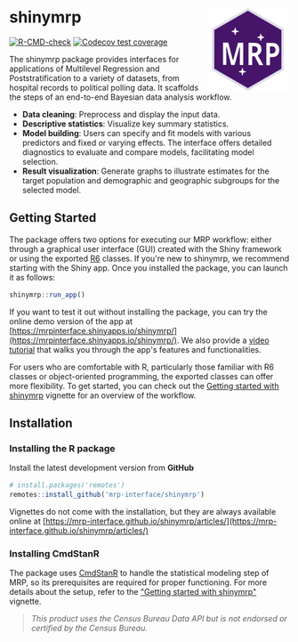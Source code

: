 # shinymrp <a href="https://mrp-interface.github.io/shinymrp/"><img src="man/figures/logo.svg" align="right" height="150" alt="shinymrp website" /></a>

<!-- badges: start -->
[![R-CMD-check](https://github.com/mrp-interface/shinymrp/actions/workflows/ci.yaml/badge.svg)](https://github.com/mrp-interface/shinymrp/actions/workflows/ci.yaml)
[![Codecov test coverage](https://codecov.io/gh/mrp-interface/shinymrp/graph/badge.svg)](https://app.codecov.io/gh/mrp-interface/shinymrp)
<!-- badges: end -->

The shinymrp package provides interfaces for applications of Multilevel Regression and Poststratification to a variety of datasets, from hospital records to political polling data. It scaffolds the steps of an end-to-end Bayesian data analysis workflow.

- **Data cleaning**: Preprocess and display the input data.
- **Descriptive statistics**: Visualize key summary statistics.
- **Model building**: Users can specify and fit models with various predictors and fixed or varying effects. The interface offers detailed diagnostics to evaluate and compare models, facilitating model selection.
- **Result visualization**: Generate graphs to illustrate estimates for the target population and demographic and geographic subgroups for the selected model.

## Getting Started

The package offers two options for executing our MRP workflow: either through a graphical user interface (GUI) created with the Shiny framework or using the exported [R6](https://r6.r-lib.org) classes. If you're new to shinymrp, we recommend starting with the Shiny app. Once you installed the package, you can launch it as follows:

```R
shinymrp::run_app()
```

If you want to test it out without installing the package, you can try the online demo version of the app at [https://mrpinterface.shinyapps.io/shinymrp/](https://mrpinterface.shinyapps.io/shinymrp/). We also provide a [video tutorial](https://youtu.be/CUcRYn92fmU?si=EhcAbuwuG2XM-0N0) that walks you through the app's features and functionalities.

For users who are comfortable with R, particularly those familiar with R6 classes or object-oriented programming, the exported classes can offer more flexibility. To get started, you can check out the [Getting started with shinymrp](https://mrp-interface.github.io/shinymrp/articles/getting-started) vignette for an overview of the workflow.

## Installation

### Installing the R package

Install the latest development version from **GitHub**

```R
# install.packages('remotes')
remotes::install_github('mrp-interface/shinymrp')
```

Vignettes do not come with the installation, but they are always available online at [https://mrp-interface.github.io/shinymrp/articles/](https://mrp-interface.github.io/shinymrp/articles/)

### Installing CmdStanR

The package uses [CmdStanR](https://mc-stan.org/cmdstanr/) to handle the statistical modeling step of MRP, so its prerequisites are required for proper functioning. For more details about the setup, refer to the ["Getting started with shinymrp"](https://mrp-interface.github.io/shinymrp/articles/getting-started) vignette.

> *This product uses the Census Bureau Data API but is not endorsed or certified by the Census Bureau.*
